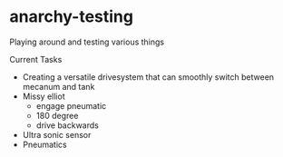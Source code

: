 # anarchy-testing
Playing around and testing various things

Current Tasks
  - Creating a versatile drivesystem that can smoothly switch between mecanum and tank
  - Missy elliot
    - engage pneumatic
    - 180 degree
    - drive backwards
  - Ultra sonic sensor
  - Pneumatics
